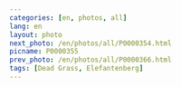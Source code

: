```yaml
---
categories: [en, photos, all]
lang: en
layout: photo
next_photo: /en/photos/all/P0000354.html
picname: P0000355
prev_photo: /en/photos/all/P0000366.html
tags: [Dead Grass, Elefantenberg]
---
```

